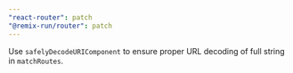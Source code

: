 ```yaml
---
"react-router": patch
"@remix-run/router": patch
---
```


Use `safelyDecodeURIComponent` to ensure proper URL decoding of full string in `matchRoutes`.